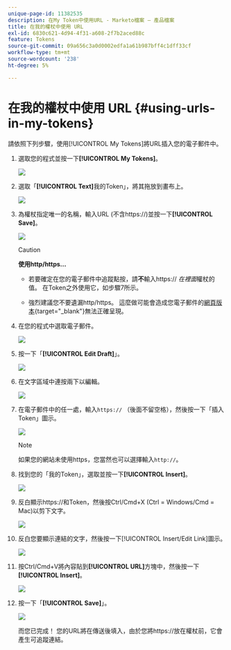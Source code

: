 ```yaml
---
unique-page-id: 11382535
description: 在My Token中使用URL - Marketo檔案 — 產品檔案
title: 在我的權杖中使用 URL
exl-id: 6830c621-4d94-4f31-a608-2f7b2aced88c
feature: Tokens
source-git-commit: 09a656c3a0d0002edfa1a61b987bff4c1dff33cf
workflow-type: tm+mt
source-wordcount: '238'
ht-degree: 5%

---
```


# 在我的權杖中使用 URL {#using-urls-in-my-tokens}

請依照下列步驟，使用[!UICONTROL My Tokens]將URL插入您的電子郵件中。

1. 選取您的程式並按一下&#x200B;**[!UICONTROL My Tokens]**。

   ![](assets/one-4.png)

1. 選取「**[!UICONTROL Text]**&#x200B;我的Token」，將其拖放到畫布上。

   ![](assets/two-4.png)

1. 為權杖指定唯一的名稱，輸入URL (不含https://)並按一下&#x200B;**[!UICONTROL Save]**。

   ![](assets/three-4.png)

   >[!CAUTION]
   >
   >**使用http/https...**
   >
   >* 若要確定在您的電子郵件中追蹤點按，請&#x200B;**不**&#x200B;輸入https:// _在裡面_&#x200B;權杖的值。 在Token之外使用它，如步驟7所示。
   >
   >* 強烈建議您不要遺漏http/https。 這麼做可能會造成您電子郵件的[網頁版本](/help/marketo/product-docs/email-marketing/general/functions-in-the-editor/add-a-view-as-web-page-link-to-an-email.md){target="_blank"}無法正確呈現。

1. 在您的程式中選取電子郵件。

   ![](assets/four-3.png)

1. 按一下「**[!UICONTROL Edit Draft]**」。

   ![](assets/five-3.png)

1. 在文字區域中連按兩下以編輯。

   ![](assets/six-1.png)

1. 在電子郵件中的任一處，輸入`https://` （後面不留空格），然後按一下「插入Token」圖示。

   ![](assets/seven.png)

   >[!NOTE]
   >
   >如果您的網站未使用https，您當然也可以選擇輸入`http://`。

1. 找到您的「我的Token」，選取並按一下&#x200B;**[!UICONTROL Insert]**。

   ![](assets/eight.png)

1. 反白顯示https://和Token，然後按Ctrl/Cmd+X (Ctrl = Windows/Cmd = Mac)以剪下文字。

   ![](assets/nine.png)

1. 反白您要顯示連結的文字，然後按一下[!UICONTROL Insert/Edit Link]圖示。

   ![](assets/ten.png)

1. 按Ctrl/Cmd+V將內容貼到&#x200B;**[!UICONTROL URL]**&#x200B;方塊中，然後按一下&#x200B;**[!UICONTROL Insert]**。

   ![](assets/eleven.png)

1. 按一下「**[!UICONTROL Save]**」。

   ![](assets/twelve.png)

   而您已完成！ 您的URL將在傳送後填入，由於您將https://放在權杖前，它會產生可追蹤連結。
